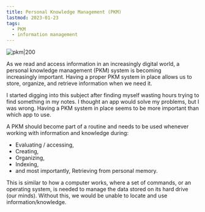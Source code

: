 ```yaml
---
title: Personal Knowledge Management (PKM)
lastmod: 2023-01-23
tags:
  - PKM
  - information management
---
```


![pkm|200](../Pasted%20image%2020230201170412.png)

As we read and access information in an increasingly digital world, a personal knowledge management (PKM) system is becoming increasingly important. Having a proper PKM system in place allows us to store, organize, and retrieve information when we need it. 

I started digging into this subject after finding myself wasting hours trying to find something in my notes. I thought an app would solve my problems, but I was wrong. Having a PKM system in place seems to be more important than which app to use. 

A PKM should become part of a routine and needs to be used whenever working with information and knowledge during:

* Evaluating / accessing,
* Creating,
* Organizing,
* Indexing,
* and most importantly, Retrieving from personal memory.

This is similar to how a computer works, where a set of commands, or an operating system, is needed to manage the data stored on its hard drive (our minds). Without this, we would be unable to locate and use information/knowledge.
